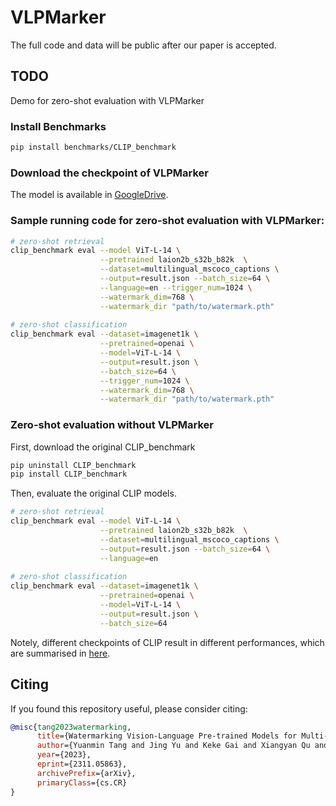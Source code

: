 # VLPMarker
The full code and data will be public after our paper is accepted.

## TODO
Demo for zero-shot evaluation with VLPMarker

### Install Benchmarks
```bash
pip install benchmarks/CLIP_benchmark
```

### Download the checkpoint of VLPMarker
The model is available in [GoogleDrive](https://drive.google.com/file/d/1YdNz35tAuEEGwrpQDU1ASRnS4a0Q6i3W/view?usp=sharing).

### Sample running code for zero-shot evaluation with VLPMarker:
```bash
# zero-shot retrieval 
clip_benchmark eval --model ViT-L-14 \
                    --pretrained laion2b_s32b_b82k  \
                    --dataset=multilingual_mscoco_captions \
                    --output=result.json --batch_size=64 \
                    --language=en --trigger_num=1024 \
                    --watermark_dim=768 \
                    --watermark_dir "path/to/watermark.pth"
                    
# zero-shot classification 
clip_benchmark eval --dataset=imagenet1k \
                    --pretrained=openai \
                    --model=ViT-L-14 \
                    --output=result.json \
                    --batch_size=64 \
                    --trigger_num=1024 \
                    --watermark_dim=768 \
                    --watermark_dir "path/to/watermark.pth"
```

### Zero-shot evaluation without VLPMarker

First, download the original CLIP_benchmark

```bash
pip uninstall CLIP_benchmark
pip install CLIP_benchmark
```

Then, evaluate the original CLIP models.
```bash
# zero-shot retrieval 
clip_benchmark eval --model ViT-L-14 \
                    --pretrained laion2b_s32b_b82k  \
                    --dataset=multilingual_mscoco_captions \
                    --output=result.json --batch_size=64 \
                    --language=en
                    
# zero-shot classification 
clip_benchmark eval --dataset=imagenet1k \
                    --pretrained=openai \
                    --model=ViT-L-14 \
                    --output=result.json \
                    --batch_size=64 
```
Notely, different checkpoints of CLIP result in different performances, which are summarised in [here]([https://drive.google.com/file/d/1YdNz35tAuEEGwrpQDU1ASRnS4a0Q6i3W/view?usp=sharing](https://github.com/LAION-AI/CLIP_benchmark/blob/main/benchmark/benchmark.csv)).
## Citing

If you found this repository useful, please consider citing:

```bibtex
@misc{tang2023watermarking,
      title={Watermarking Vision-Language Pre-trained Models for Multi-modal Embedding as a Service}, 
      author={Yuanmin Tang and Jing Yu and Keke Gai and Xiangyan Qu and Yue Hu and Gang Xiong and Qi Wu},
      year={2023},
      eprint={2311.05863},
      archivePrefix={arXiv},
      primaryClass={cs.CR}
}
```
